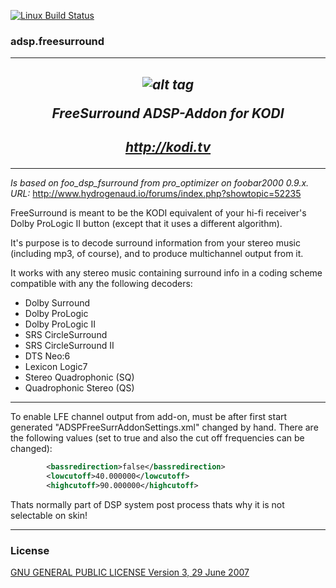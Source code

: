 [![Linux Build Status](https://travis-ci.org/kodi-adsp/adsp.freesurround.svg?branch=master)](https://travis-ci.org/kodi-adsp/adsp.freesurround)

### adsp.freesurround
-------------
*<p align="center">![alt tag](https://github.com/kodi-adsp/adsp.freesurround/blob/master/adsp.freesurround/icon.png)</p>*
*<p align="center">FreeSurround ADSP-Addon for KODI</p>*
-------------
*<p align="center">http://kodi.tv</p>*
-------------

-------------
*Is based on foo_dsp_fsurround from pro_optimizer on foobar2000 0.9.x.*
*URL:* http://www.hydrogenaud.io/forums/index.php?showtopic=52235

FreeSurround is meant to be the KODI equivalent of your hi-fi receiver's Dolby ProLogic II button (except that it uses a
different algorithm).

It's purpose is to decode surround information from your stereo music (including mp3, of course), and to produce
multichannel output from it. 

It works with any stereo music containing surround info in a coding scheme compatible with any the following decoders:

- Dolby Surround
- Dolby ProLogic
- Dolby ProLogic II
- SRS CircleSurround
- SRS CircleSurround II
- DTS Neo:6
- Lexicon Logic7
- Stereo Quadrophonic (SQ)
- Quadrophonic Stereo (QS)

-------------
To enable LFE channel output from add-on, must be after first start generated "ADSPFreeSurrAddonSettings.xml" changed by hand.
There are the following values (set to true and also the cut off frequencies can be changed):
```XML
        <bassredirection>false</bassredirection>
        <lowcutoff>40.000000</lowcutoff>
        <highcutoff>90.000000</highcutoff>
```
Thats normally part of DSP system post process thats why it is not selectable on skin!

-------------
### License
[GNU GENERAL PUBLIC LICENSE Version 3, 29 June 2007](https://github.com/kodi-adsp/adsp.freesurround/blob/master/LICENSE.md)
